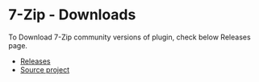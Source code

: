 # 7-Zip - Downloads

To Download 7-Zip community versions of plugin, check below Releases page.
* [Releases](https://github.com/UrbanCode/7-Zip-UCD/releases)
* [Source project](https://github.com/UrbanCode/7-Zip-UCD)

